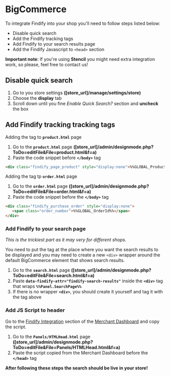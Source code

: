 # BigCommerce

To integrate Findify into your shop you'll need to follow steps listed below:

* Disable quick search
* Add the Findify tracking tags
* Add Findify to your search results page
* Add the Findify Javascript to `<head>` section

__Important note__: If you're using __Stencil__ you might need extra integration work, so please, feel free to contact us!

## Disable quick search

1. Go to you store settings __([store_url]/manage/settings/store)__
2. Choose the __display__ tab
3. Scroll down until you fine _Enable Quick Search?_ section and __uncheck__ the box

## Add Findify tracking tracking tags

Adding the tag to __`product.html`__ page

1. Go to the __`product.html`__ page __([store_url]/admin/designmode.php?ToDo=editFile&File=product.html&f=a)__
2. Paste the code snippet before __`</body>`__ tag

```html
<div class="findify_page_product" style="display:none">%%GLOBAL_ProductId%%</div>
```

Adding the tag tp __`order.html`__ page

1. Go to the __`order.html`__ page __([store_url]/admin/designmode.php?ToDo=editFile&File=order.html&f=a)__
2. Paste the code snippet before the __`</body>`__ tag

```html
<div class="findify_purchase_order" style="display:none">
   <span class="order_number">%%GLOBAL_OrderId%%</span>
</div>
```

### Add Findify to your search page

_This is the trickiest part as it may very for different shops._ 

You need to put the tag at the place where you want the search results to be displayed and you may need to create a new `<div>` wrapper around the default BigCommerce element that shows search results.

1. Go to the __`search.html`__ page __([store_url]/admin/designmode.php?ToDo=editFile&File=search.html&f=a)__
2. Paste __`data-findify-attr="findify-search-results"`__ inside the __`<div>`__ tag  that wraps __`%%Panel.SearchPage%%`__
3. If there is no wrapper __`<div>`__, you should create it yourself and tag it with the tag above

### Add JS Script to header

Go to the [Findify Integration](https://dashboard.findify.io/#/dashboard/integration-details) section of the [Merchant Dashboard](https://dashboard.findify.io) and copy the script.

1. Go to the __`Panels/HTMLHead.html`__ page __([store_url]/admin/designmode.php?ToDo=editFile&File=Panels/HTMLHead.html&f=a)__
2. Paste the script copied from the Merchant Dashboard before the __`</head>`__ tag

__After following these steps the search should be live in your store!__

